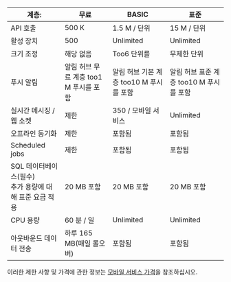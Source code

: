
| 계층: | 무료 | BASIC | 표준 |
| --- | --- | --- | --- |
| API 호출 |500 K |1.5 M / 단위 |15 M / 단위 |
| 활성 장치 |500 |Unlimited |Unlimited |
| 크기 조정 |해당 없음 |Too6 단위를 |무제한 단위 |
| 푸시 알림 |알림 허브 무료 계층 too1 M 푸시를 포함 |알림 허브 기본 계층 too10 M 푸시를 포함 |알림 허브 표준 계층 too10 M 푸시를 포함 |
| 실시간 메시징 /<br/>웹 소켓 |제한 |350 / 모바일 서비스 |Unlimited |
| 오프라인 동기화 |제한 |포함됨 |포함됨 |
| Scheduled jobs |제한 |포함됨 |포함됨 |
| SQL 데이터베이스(필수)  <br/>추가 용량에 대해 표준 요금 적용 |20 MB 포함 |20 MB 포함 |20 MB 포함 |
| CPU 용량 |60 분 / 일 |Unlimited |Unlimited |
| 아웃바운드 데이터 전송 |하루 165 MB(매일 롤오버) |포함됨 |포함됨 |

이러한 제한 사항 및 가격에 관한 정보는 [모바일 서비스 가격](https://azure.microsoft.com/pricing/details/mobile-services/)을 참조하십시오. 

